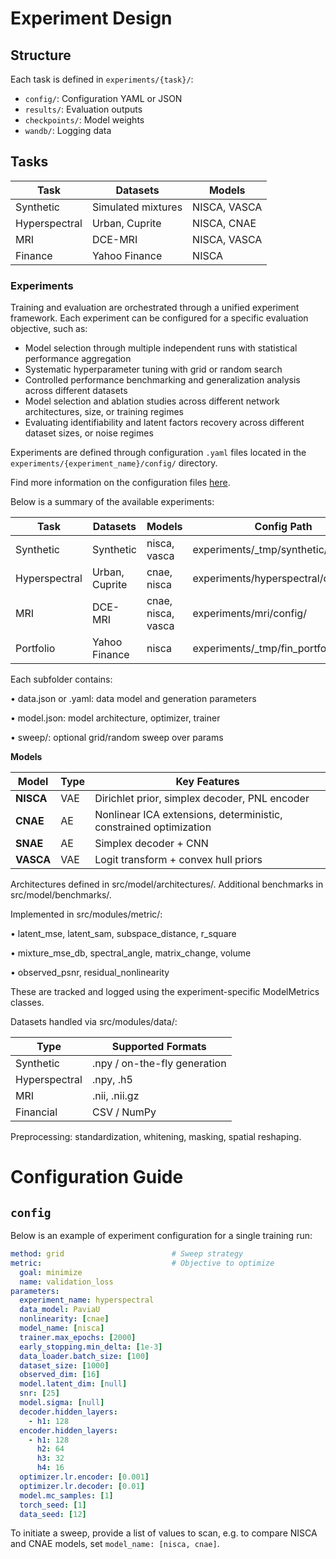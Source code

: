 # Experiment Design

## Structure

Each task is defined in `experiments/{task}/`:

- `config/`: Configuration YAML or JSON
- `results/`: Evaluation outputs
- `checkpoints/`: Model weights
- `wandb/`: Logging data

## Tasks

| Task          | Datasets           | Models           |
|---------------|--------------------|------------------|
| Synthetic     | Simulated mixtures | NISCA, VASCA     |
| Hyperspectral | Urban, Cuprite     | NISCA, CNAE      |
| MRI           | DCE-MRI            | NISCA, VASCA     |
| Finance       | Yahoo Finance      | NISCA            |


### Experiments

Training and evaluation are orchestrated through a unified experiment framework.
Each experiment can be configured for a specific evaluation objective, such as:

[//]: # (Each experiment encodes a specific computational task, typically including:)

- Model selection through multiple independent runs with statistical performance aggregation
- Systematic hyperparameter tuning with grid or random search
- Controlled performance benchmarking and generalization analysis across different datasets
- Model selection and ablation studies across different network architectures, size, or training regimes
- Evaluating identifiability and latent factors recovery across different dataset sizes, or noise regimes

[//]: # (- Model training and validation )
[//]: # (- Hyperparameter sweep for model selection  )
[//]: # (- Comparative analysis of architecture or training regimes  )
[//]: # (- Ablation studies under controlled conditions)

[//]: # (This modular and configuration-driven design ensures reproducibility, scalability, and ease of integration into automated pipelines.)

[//]: # (Each experiment is configured via `yaml` located in `experiments/{experiment_name}/config/` directory.)

Experiments are defined through configuration `.yaml` files located in the `experiments/{experiment_name}/config/` directory.

Find more information on the configuration files [here](doc/configuration.md).

[//]: # (Each configuration specifies model architecture, optimizer settings, and dataset parameters, enabling reproducible and scalable benchmarking.)

[//]: # (paralelize)
[//]: # ( The main entry point is `src/scripts/run_sweep.py`, which orchestrates the training and evaluation of models based on the provided configurations.)
[//]: # (The framework supports multiple experiments, each with its own configuration.)
[//]: # (- model_config.json — specifies encoder/decoder architecture, latent space priors, optimization parameters)
[//]: # (- data_config.json — defines the dataset source &#40;synthetic, medical, satellite&#41;, preprocessing, batch size, etc.)
[//]: # (Example fields in model_config.json:)
[//]: # (The `experiments/` directory contains JSON configuration files for models and datasets:)
[//]: # (- `model.json`: model architecture, prior type, latent dimension, etc.)
[//]: # (- `data.json`: dataset path, loader parameters)
[//]: # (- `sweep.json`: hyperparameter search grid)
[//]: # (```json)
[//]: # ({)
[//]: # (  "project": "isnmm",)
[//]: # (  "experiment": "lmm",)
[//]: # (  "model": "vasca",)
[//]: # (  "run_id": "run_name")
[//]: # (})
[//]: # (```)

Below is a summary of the available experiments:

| **Task**      | **Datasets** | **Models** | **Config Path**                        |
|---------------| --- | --- |----------------------------------------|
| Synthetic     | Synthetic | nisca, vasca | experiments/_tmp/synthetic/config/     |
| Hyperspectral | Urban, Cuprite | cnae, nisca | experiments/hyperspectral/config/      |
| MRI           | DCE-MRI | cnae, nisca, vasca | experiments/mri/config/                |
| Portfolio     | Yahoo Finance | nisca | experiments/_tmp/fin_portfolio_return/ |

Each subfolder contains:

•	data.json or .yaml: data model and generation parameters

•	model.json: model architecture, optimizer, trainer

•	sweep/: optional grid/random sweep over params

**Models**

| **Model** | **Type** | **Key Features**                                                        |
| --- | --- |-------------------------------------------------------------------------|
| **NISCA** | VAE | Dirichlet prior, simplex decoder, PNL encoder                           |
| **CNAE** | AE | Nonlinear ICA extensions, deterministic, constrained optimization |
| **SNAE** | AE | Simplex decoder + CNN                                                   |
| **VASCA** | VAE | Logit transform + convex hull priors                                    |

Architectures defined in src/model/architectures/. Additional benchmarks in src/model/benchmarks/.


Implemented in src/modules/metric/:

•	latent_mse, latent_sam, subspace_distance, r_square

•	mixture_mse_db, spectral_angle, matrix_change, volume

•	observed_psnr, residual_nonlinearity

These are tracked and logged using the experiment-specific ModelMetrics classes.

Datasets handled via src/modules/data/:

| **Type** | **Supported Formats** |
| --- | --- |
| Synthetic | .npy / on-the-fly generation |
| Hyperspectral | .npy, .h5 |
| MRI | .nii, .nii.gz |
| Financial | CSV / NumPy |

Preprocessing: standardization, whitening, masking, spatial reshaping.

# Configuration Guide

[//]: # (Experiments are defined via JSON/YAML files under the `experiments/` directory.)

[//]: # ()
[//]: # (## Example Configuration &#40;YAML&#41;)

[//]: # ()
[//]: # (```yaml)

[//]: # (method: grid)

[//]: # (parameters:)

[//]: # (  model_name: [nisca])

[//]: # (  encoder.hidden_layers:)

[//]: # (    - h1: 128)

[//]: # (      h2: 64)

[//]: # (  decoder.hidden_layers:)

[//]: # (    - h1: 128)

[//]: # (  optimizer.lr.encoder: [0.001])

[//]: # (  optimizer.lr.decoder: [0.01])

[//]: # (  trainer.max_epochs: [2000])

[//]: # (  snr: [25])

[//]: # (```)

[//]: # ()
[//]: # (## Supported Keys)

[//]: # ()
[//]: # (- `model_name`: One of `nisca`, `vasca`, `cnae`, `snae`, `aevb`)

[//]: # (- `data_model`: Dataset identifier)

[//]: # (- `latent_dim`, `snr`, `early_stopping.min_delta`)

[//]: # ()


## `config`

Below is an example of experiment configuration for a single training run:
```yaml
method: grid                        # Sweep strategy
metric:                             # Objective to optimize
  goal: minimize
  name: validation_loss
parameters:
  experiment_name: hyperspectral
  data_model: PaviaU
  nonlinearity: [cnae]
  model_name: [nisca]
  trainer.max_epochs: [2000]
  early_stopping.min_delta: [1e-3]
  data_loader.batch_size: [100]
  dataset_size: [1000]
  observed_dim: [16]
  model.latent_dim: [null]
  snr: [25]
  model.sigma: [null]
  decoder.hidden_layers: 
    - h1: 128
  encoder.hidden_layers:
    - h1: 128
      h2: 64
      h3: 32
      h4: 16
  optimizer.lr.encoder: [0.001]
  optimizer.lr.decoder: [0.01]
  model.mc_samples: [1]
  torch_seed: [1]
  data_seed: [12]
```
To initiate a sweep, provide a list of values to scan, e.g. to compare NISCA and CNAE models, set `model_name: [nisca, cnae]`.